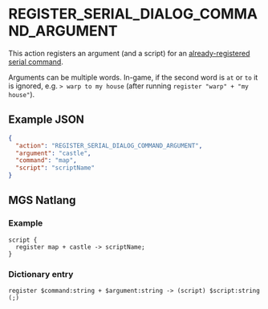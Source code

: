 # REGISTER_SERIAL_DIALOG_COMMAND_ARGUMENT

This action registers an argument (and a script) for an [already-registered serial command](../actions/REGISTER_SERIAL_DIALOG_COMMAND).

Arguments can be multiple words. In-game, if the second word is `at` or `to` it is ignored, e.g. `> warp to my house` (after running `register "warp" + "my house"`).

## Example JSON

```json
{
  "action": "REGISTER_SERIAL_DIALOG_COMMAND_ARGUMENT",
  "argument": "castle",
  "command": "map",
  "script": "scriptName"
}
```

## MGS Natlang

### Example

```mgs
script {
  register map + castle -> scriptName;
}
```

### Dictionary entry

```
register $command:string + $argument:string -> (script) $script:string (;)
```
